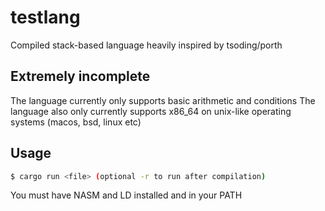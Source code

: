 # testlang
Compiled stack-based language heavily inspired by tsoding/porth

## Extremely incomplete
The language currently only supports basic arithmetic and conditions
The language also only currently supports x86_64 on unix-like operating systems (macos, bsd, linux etc)

## Usage
```bash
$ cargo run <file> (optional -r to run after compilation)
```
You must have NASM and LD installed and in your PATH
